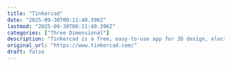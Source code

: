 ```yaml
---
title: "Tinkercad"
date: "2025-09-30T00:11:40.396Z"
lastmod: "2025-09-30T00:11:40.396Z"
categories: ["Three Dimensional"]
description: "Tinkercad is a free, easy-to-use app for 3D design, electronics, and coding."
original_url: "https://www.tinkercad.com/"
draft: false
---
```

